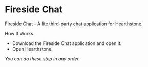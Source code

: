 # Fireside Chat
Fireside Chat - A lite third-party chat application for Hearthstone.

How It Works

* Download the Fireside Chat application and open it.
* Open Hearthstone.

*You can do these step in any order.*
